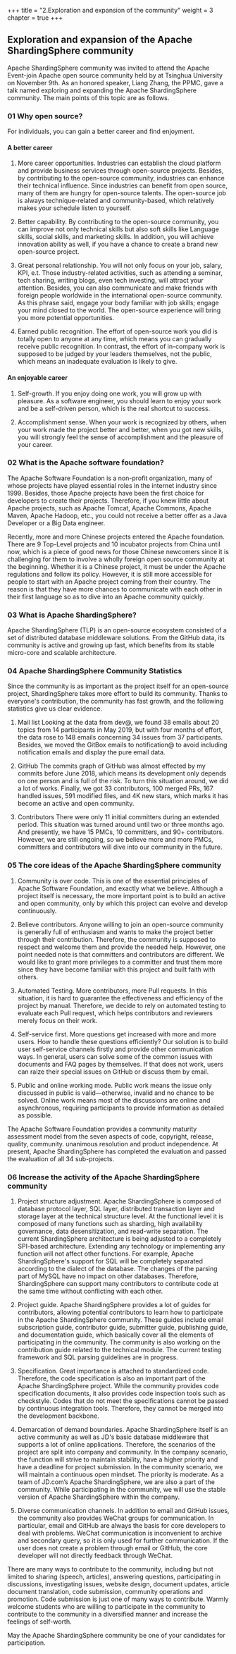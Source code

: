 +++
title = "2.Exploration and expansion of the community"
weight = 3
chapter = true
+++

## Exploration and expansion of the Apache ShardingSphere community 

Apache ShardingSphere community was invited to attend the Apache Event-join Apache open source community held by at Tsinghua University on November 9th. As an honored speaker, Liang Zhang, the PPMC, gave a talk named exploring and expanding the Apache ShardingSphere community. The main points of this topic are as follows.

### 01 Why open source?

For individuals, you can gain a better career and find enjoyment.

#### A better career

1. More career opportunities. Industries can establish the cloud platform and provide business services through open-source projects. Besides, by contributing to the open-source community, industries can enhance their technical influence. Since industries can benefit from open source, many of them are hungry for open-source talents. The open-source job is always technique-related and community-based, which relatively makes your schedule listen to yourself.

2. Better capability. By contributing to the open-source community, you can improve not only technical skills but also soft skills like Language skills, social skills, and marketing skills. In addition, you will achieve innovation ability as well,  if you have a chance to create a brand new open-source project.

3. Great personal relationship. You will not only focus on your job, salary, KPI, e.t. Those industry-related activities, such as attending a seminar,  tech sharing, writing blogs, even tech investing, will attract your attention. Besides, you can also communicate and make friends with foreign people worldwide in the international open-source community. As this phrase said, engage your body familiar with job skills; engage your mind closed to the world. The open-source experience will bring you more potential opportunities.

4. Earned public recognition. The effort of open-source work you did is totally open to anyone at any time, which means you can gradually receive public recognition. In contrast, the effort of in-company work is supposed to be judged by your leaders themselves, not the public, which means an inadequate evaluation is likely to give.

#### An enjoyable career

1. Self-growth. If you enjoy doing one work, you will grow up with pleasure. As a software engineer, you should learn to enjoy your work and be a self-driven person, which is the real shortcut to success.

2. Accomplishment sense. When your work is recognized by others, when your work made the project better and better, when you got new skills, you will strongly feel the sense of accomplishment and the pleasure of your career.

### 02 What is the Apache software foundation?

The Apache Software Foundation is a non-profit organization, many of whose projects have played essential roles in the internet industry since 1999.  Besides, those Apache projects have been the first choice for developers to create their projects. Therefore, if you knew little about Apache projects, such as Apache Tomcat, Apache Commons, Apache Maven, Apache Hadoop, etc., you could not receive a better offer as a Java Developer or a Big Data engineer.

Recently, more and more Chinese projects entered the Apache foundation. There are 9 Top-Level projects and 10 incubator projects from China until now, which is a piece of good news for those Chinese newcomers since it is challenging for them to involve a wholly foreign open source community at the beginning. Whether it is a Chinese project, it must be under the Apache regulations and follow its policy. However, it is still more accessible for people to start with an Apache project coming from their country. The reason is that they have more chances to communicate with each other in their first language so as to dive into an Apache community quickly. 

### 03 What is Apache ShardingSphere?

Apache ShardingSphere (TLP) is an open-source ecosystem consisted of a set of distributed database middleware solutions. From the GitHub data, its community is active and growing up fast, which benefits from its stable micro-core and scalable architecture.

### 04 Apache ShardingSphere Community Statistics

Since the community is as important as the project itself for an open-source project, ShardingSphere takes more effort to build its community. Thanks to everyone's contribution, the community has fast growth, and the following statistics give us clear evidence. 

1. Mail list
Looking at the data from dev@, we found 38 emails about 20 topics from 14 participants in May 2019, but with four months of effort, the data rose to 148 emails concerning 34 issues from 37 participants. Besides, we moved the GitBox emails to notification@ to avoid including notification emails and display the pure email data.

2. GitHub 
The commits graph of GitHub was almost effected by my commits before June 2018, which means its development only depends on one person and is full of the risk. To turn this situation around, we did a lot of works. Finally, we got 33 contributors, 100 merged PRs, 167 handled issues, 591 modified files, and 4K new stars, which marks it has become an active and open community.

3. Contributors
There were only 11 initial committers during an extended period. This situation was turned around until two or three months ago. And presently, we have 15 PMCs, 10 committers, and 90+ contributors. However, we are still ongoing, so we believe more and more PMCs, committers and contributors will dive into our community in the future.

### 05 The core ideas of the Apache ShardingSphere community

1. Community is over code.  This is one of the essential principles of Apache Software Foundation, and exactly what we believe. Although a project itself is necessary, the more important point is to build an active and open community, only by which this project can evolve and develop continuously. 

2. Believe contributors. Anyone willing to join an open-source community is generally full of enthusiasm and wants to make the project better through their contribution. Therefore, the community is supposed to respect and welcome them and provide the needed help. However, one point needed note is that committers and contributors are different. We would like to grant more privileges to a committer and trust them more since they have become familiar with this project and built faith with others.

3. Automated Testing. More contributors, more Pull requests. In this situation, it is hard to guarantee the effectiveness and efficiency of the project by manual. Therefore, we decide to rely on automated testing to evaluate each Pull request, which helps contributors and reviewers merely focus on their work.

4. Self-service first. More questions get increased with more and more users. How to handle these questions efficiently? Our solution is to build user self-service channels firstly and provide other communication ways. In general, users can solve some of the common issues with documents and FAQ pages by themselves. If that does not work, users can raize their special issues on GitHub or discuss them by email. 

5. Public and online working mode. Public work means the issue only discussed in public is valid—otherwise, invalid and no chance to be solved. Online work means most of the discussions are online and asynchronous, requiring participants to provide information as detailed as possible.

The Apache Software Foundation provides a community maturity assessment model from the seven aspects of code, copyright, release, quality, community. unanimous resolution and product independence. At present, Apache ShardingSphere has completed the evaluation and passed the evaluation of all 34 sub-projects.

### 06 Increase the activity of the Apache ShardingSphere community

1. Project structure adjustment. Apache ShardingSphere is composed of database protocol layer, SQL layer, distributed transaction layer and storage layer at the technical structure level. At the functional level it is composed of many functions such as sharding, high availability governance, data desensitization, and read-write separation. The current ShardingSphere architecture is being adjusted to a completely SPI-based architecture. Extending any technology or implementing any function will not affect other functions. For example, Apache ShardingSphere's support for SQL will be completely separated according to the dialect of the database. The changes of the parsing part of MySQL have no impact on other databases. Therefore, ShardingSphere can support many contributors to contribute code at the same time without conflicting with each other.

2. Project guide. Apache ShardingSphere provides a lot of guides for contributors, allowing potential contributors to learn how to participate in the Apache ShardingSphere community. These guides include email subscription guide, contributor guide, submitter guide, publishing guide, and documentation guide, which basically cover all the elements of participating in the community. The community is also working on the contribution guide related to the technical module. The current testing framework and SQL parsing guidelines are in progress.

3. Specification. Great importance is attached to standardized code. Therefore, the code specification is also an important part of the Apache ShardingSphere project. While the community provides code specification documents, it also provides code inspection tools such as checkstyle. Codes that do not meet the specifications cannot be passed by continuous integration tools. Therefore, they cannot be merged into the development backbone.

4. Demarcation of demand boundaries. Apache ShardingSphere itself is an active community as well as JD's basic database middleware that supports a lot of online applications. Therefore, the scenarios of the project are split into company and community. In the company scenario, the function will strive to maintain stability, have a higher priority and have a deadline for project submission. In the community scenario, we will maintain a continuous open mindset. The priority is moderate. As a team of JD.com’s Apache ShardingSphere, we are also a part of the community. While participating in the community, we will use the stable version of Apache ShardingSphere within the company.

5. Diverse communication channels. In addition to email and GitHub issues, the community also provides WeChat groups for communication. In particular, email and GitHub are always the basis for core developers to deal with problems. WeChat communication is inconvenient to archive and secondary query, so it is only used for further communication. If the user does not create a problem through email or GitHub, the core developer will not directly feedback through WeChat.

There are many ways to contribute to the community, including but not limited to sharing (speech, articles), answering questions, participating in discussions, investigating issues, website design, document updates, article document translation, code submission, community operations and promotion. Code submission is just one of many ways to contribute. Warmly welcome students who are willing to participate in the community to contribute to the community in a diversified manner and increase the feelings of self-worth.

May the Apache ShardingSphere community be one of your candidates for participation.

